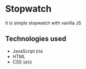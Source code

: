 # Stopwatch
It is simple stopwatch with vanilla JS

## Technologies used
  + JavaScript `ES6`
  + HTML
  + CSS `SASS`
